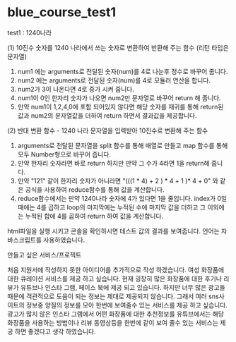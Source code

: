 # blue_course_test1

test1 : 1240나라

(1) 10진수 숫자를 1240 나라에서 쓰는 숫자로 변환하여 반환해 주는 함수 (리턴 타입은 문자열)

1. num1 에는 arguments로 전달된 숫자(num)를 4로 나눈후 정수로 바꾸어 줍니다.
2. num2 에는 arguments로 전달된 숫자(num)를 4로 모듈러 연산을 합니다.
3. num2가 3이 나온다면 4로 증가 시켜 줍니다.
4. num1이 0인 한자리 숫자가 나오면 num2만 문자열로 바꾸어 return 해 줍니다.
5. 만약 num1이 1,2,4,0에 포함 되어있지 않다면 해당 숫자를 재귀를 통해 return된 값과 num2의 문자열값을 더하여 return 하면서 결과값을 제공합니다.

(2) 반대 변환 함수 - 1240 나라 문자열을 입력받아 10진수로 변환해 주는 함수

1. arguments로 전달된 문자열을 split 함수를 통해 배열로 만들고 map 함수를 통해 모두 Number형으로 바꾸어 줍니다.
2. 만약 한자리 숫자라면 바로 return 하지만 만약 그 수가 4라면 1을  return해 줍니다.
3. 만약 "121" 같이 한자리 숫자가 아니라면 "(((1 * 4) + 2 ) * 4 + 1 )* 4 + 0" 와 같은 공식을 사용하여 reduce함수를 통해 값을 계산합니다.
4. reduce함수에서는 만약 1240나라 숫자에 4가 있다면 1을 줄입니다. index가 0일때에는 4를 곱하고 loop의 마지막에는 누적된 수에 마지막 값을 더하고 그 이외에는 누적된 합에 4를 곱하여 return 하여 값을 계산합니다.

html파일을 실행 시키고 콘솔을 확인하시면 테스트 값의 결과를 보여줍니다.
언어는 자바스크립트를 사용하였습니다.

만들고 싶은 서비스/프로젝트

처음 지원서에 작성하지 못한 아이디어를 추가적으로 작성 하겠습니다. 여성 화장품에 대한 큐레이션 서비스를 제공 하고 싶습니다. 현재 굉장히 많은 화장품에 대한 후기나 리뷰가 유튜브나 인스타 그램, 페이스 북에 제공 되고 있습니다. 하지만 너무 많은 광고들 때문에 객관적으로 도움이 되는 정보는 제대로 제공되지 않습니다. 그래서 여러 sns사이트의 정보중 양질의 정보를 모아 한번에 보여줄수 있는 서비스를 제공 하고 싶습니다. 광고가 많지 않은 인스타 그램에서 어떤 화장품에 대한 추천정보를 유튜브에서는 해당 화장품을 사용하는 방법이나 리뷰 동영상등을 한번에 같이 보여 줄수 있는 서비스는 제공 하면 좋겠다고 생각 하였습니다.  

